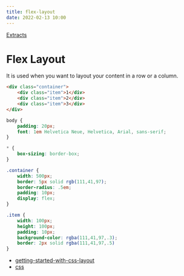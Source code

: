 ```yaml
---
title: flex-layout
date: 2022-02-13 10:00
---
```


[Extracts](Extracts)

# Flex Layout

It is used when you want to layout your content in a row or a column.

```html
<div class="container">
    <div class="item">1</div>
    <div class="item">2</div>
    <div class="item">3</div>
</div>
```

```css
body {
    padding: 20px;
    font: 1em Helvetica Neue, Helvetica, Arial, sans-serif;
}

* {
    box-sizing: border-box;
}

.container {
    width: 500px;
    border: 5px solid rgb(111,41,97);
    border-radius: .5em;
    padding: 10px;
    display: flex;
}

.item {
    width: 100px;
    height: 100px;
    padding: 10px;
    background-color: rgba(111,41,97,.3);
    border: 2px solid rgba(111,41,97,.5)
}
```

- [getting-started-with-css-layout](getting-started-with-css-layout)
- [css](css)
